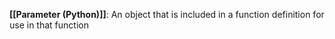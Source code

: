 **[[Parameter (Python)]]**: An object that is included in a function definition for use in that function